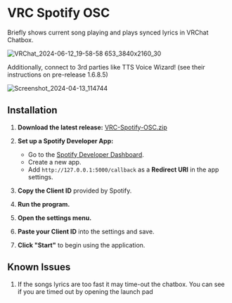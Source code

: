 # VRC Spotify OSC

Briefly shows current song playing and plays synced lyrics in VRChat Chatbox.

![VRChat_2024-06-12_19-58-58 653_3840x2160_30](https://github.com/BigAtomikku/VRC-Spotify-OSC/assets/51969732/d1a2b873-9154-4a92-8755-1746c58a23c6)

Additionally, connect to 3rd parties like TTS Voice Wizard! (see their instructions on pre-release 1.6.8.5)

![Screenshot_2024-04-13_114744](https://github.com/BigAtomikku/VRC-Spotify-OSC/assets/51969732/1cbd8c0f-fb3a-4698-aa34-6f6cd32d96e7)

## Installation

1. **Download the latest release:** [VRC-Spotify-OSC.zip](https://github.com/BigAtomikku/VRC-Spotify-OSC/releases/latest/download/VRC-Spotify-OSC.zip)

2. **Set up a Spotify Developer App:**  
   - Go to the [Spotify Developer Dashboard](https://developer.spotify.com/dashboard).
   - Create a new app.
   - Add `http://127.0.0.1:5000/callback` as a **Redirect URI** in the app settings.

3. **Copy the Client ID** provided by Spotify.

4. **Run the program.**

5. **Open the settings menu.**

6. **Paste your Client ID** into the settings and save.

7. **Click "Start"** to begin using the application.

## Known Issues

1) If the songs lyrics are too fast it may time-out the chatbox. You can see if you are timed out by opening the launch pad
